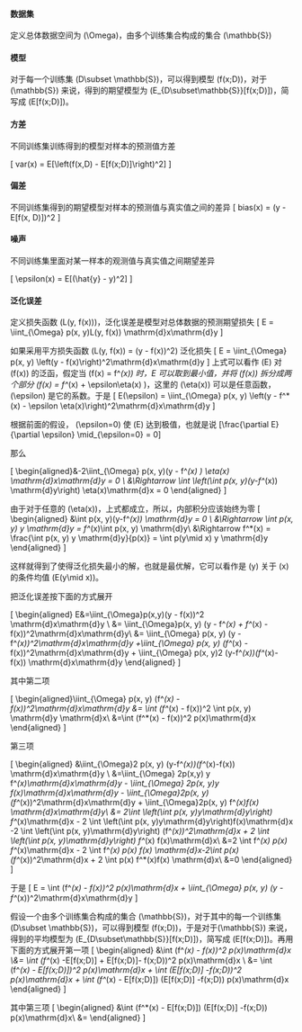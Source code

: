 #### 数据集

定义总体数据空间为 \(\Omega\)，由多个训练集合构成的集合 \(\mathbb{S}\)

#### 模型

对于每一个训练集 \(D\subset \mathbb{S}\)，可以得到模型 \(f(x;D)\)，对于\(\mathbb{S}\) 来说，得到的期望模型为 \(E_{D\subset\mathbb{S}}[f(x;D)]\)，简写成 \(E[f(x;D)]\)。

#### 方差

不同训练集训练得到的模型对样本的预测值方差  

\[
  var(x) = E[\left(f(x,D) - E[f(x;D)]\right)^2]
  \]

#### 偏差

不同训练集得到的期望模型对样本的预测值与真实值之间的差异
\[
  bias(x) = (y -E[f(x, D)])^2
  \]

#### 噪声

不同训练集里面对某一样本的观测值与真实值之间期望差异

\[
 \epsilon(x) = E[(\hat{y} - y)^2]
  \]

#### 泛化误差

定义损失函数 \(L(y, f(x))\)，泛化误差是模型对总体数据的预测期望损失
\[
  E = \iint_{\Omega} p(x, y)L(y, f(x)) \mathrm{d}x\mathrm{d}y
  \]

如果采用平方损失函数 \(L(y, f(x)) = (y - f(x))^2\)
泛化损失
\[
  E = \iint_{\Omega} p(x, y) \left(y - f(x)\right)^2\mathrm{d}x\mathrm{d}y
  \]
上式可以看作 \(E\) 对 \(f(x)\) 的泛函，假定当 \(f(x) = f^*(x)\) 时，E 可以取到最小值，并将 \(f(x)\) 拆分成两个部分 \(f(x) = f^*(x) + \epsilon\eta(x) \)，这里的 \(\eta(x)\) 可以是任意函数，\(\epsilon\) 是它的系数。于是
\[
    E(\epsilon) = \iint_{\Omega} p(x, y) \left(y - f^*(x) - \epsilon \eta(x)\right)^2\mathrm{d}x\mathrm{d}y
  \]

根据前面的假设， \(\epsilon=0\) 使 \(E\) 达到极值，也就是说
\[\frac{\partial E}{\partial \epsilon} \mid_{\epsilon=0} = 0\]

那么

\[
  \begin{aligned}&-2\iint_{\Omega} p(x, y)(y - f^*(x) ) \eta(x) \mathrm{d}x\mathrm{d}y = 0 \\
  &\Rightarrow \int \left(\int p(x, y)(y-f^*(x)) \mathrm{d}y\right) \eta(x)\mathrm{d}x = 0
  \end{aligned}
  \]

由于对于任意的 \(\eta(x)\)，上式都成立，所以，内部积分应该始终为零
\[
  \begin{aligned}
  &\int p(x, y)(y-f^*(x)) \mathrm{d}y = 0 \\
  &\Rightarrow \int p(x, y) y \mathrm{d}y = f^*(x)\int p(x, y) \mathrm{d}y\\
  &\Rightarrow f^*(x) = \frac{\int p(x, y) y \mathrm{d}y}{p(x)} = \int p(y\mid x) y \mathrm{d}y
  \end{aligned}
  \]

这样就得到了使得泛化损失最小的解，也就是最优解，它可以看作是 \(y\) 关于 \(x\) 的条件均值 \(E(y\mid x)\)。

把泛化误差按下面的方式展开

\[
  \begin{aligned}
  E&=\iint_{\Omega}p(x,y)(y - f(x))^2  \mathrm{d}x\mathrm{d}y \\
  &= \iint_{\Omega}p(x, y) (y - f^*(x) + f^*(x) - f(x))^2\mathrm{d}x\mathrm{d}y\\
  &= \iint_{\Omega} p(x, y) (y - f^*(x))^2\mathrm{d}x\mathrm{d}y 
  +\iint_{\Omega} p(x, y) (f^*(x) - f(x))^2\mathrm{d}x\mathrm{d}y + \iint_{\Omega} p(x, y)2 (y-f^*(x))(f^*(x)-f(x)) \mathrm{d}x\mathrm{d}y
  \end{aligned}
  \]

其中第二项

\[
  \begin{aligned}\iint_{\Omega} p(x, y) (f^*(x) - f(x))^2\mathrm{d}x\mathrm{d}y &= \int (f^*(x) - f(x))^2 \int p(x, y) \mathrm{d}y \mathrm{d}x\\
  &=\int (f^*(x) - f(x))^2 p(x)\mathrm{d}x 
  \end{aligned}
  \]

第三项

\[
  \begin{aligned}
  &\iint_{\Omega}2 p(x, y) (y-f^*(x))(f^*(x)-f(x)) \mathrm{d}x\mathrm{d}y \\
  &=\iint_{\Omega} 2p(x,y) y f^*(x)\mathrm{d}x\mathrm{d}y -
   \iint_{\Omega} 2p(x, y)y f(x)\mathrm{d}x\mathrm{d}y -
   \iint_{\Omega}2p(x, y) (f^*(x))^2\mathrm{d}x\mathrm{d}y + 
   \iint_{\Omega}2p(x, y) f^*(x)f(x) \mathrm{d}x\mathrm{d}y\\
   &= 2\int \left(\int p(x, y)y\mathrm{d}y\right) f^*(x)\mathrm{d}x - 2 \int \left(\int p(x, y)y\mathrm{d}y\right)f(x)\mathrm{d}x -2 \int \left(\int p(x, y)\mathrm{d}y\right) (f^*(x))^2\mathrm{d}x + 2 \int \left(\int p(x, y)\mathrm{d}y\right) f^*(x) f(x)\mathrm{d}x\\
   &=2 \int f^*(x) p(x) f^*(x)\mathrm{d}x - 2 \int f^*(x) p(x) f(x)  \mathrm{d}x-2\int p(x)(f^*(x))^2\mathrm{d}x + 2 \int p(x) f^*(x)f(x)
  \mathrm{d}x\\
  &=0
  \end{aligned}
  \]

于是 
\[
  E = \int (f^*(x) - f(x))^2 p(x)\mathrm{d}x + \iint_{\Omega} p(x, y) (y - f^*(x))^2\mathrm{d}x\mathrm{d}y 
  \]

假设一个由多个训练集合构成的集合 \(\mathbb{S}\)，对于其中的每一个训练集 \(D\subset \mathbb{S}\)，可以得到模型 \(f(x;D)\)，于是对于\(\mathbb{S}\) 来说，得到的平均模型为 \(E_{D\subset\mathbb{S}}[f(x;D)]\)，简写成 \(E[f(x;D)]\)。再用下面的方式展开第一项 
\[
  \begin{aligned}
  &\int (f^*(x) - f(x))^2 p(x)\mathrm{d}x \\&= \int (f^*(x) -E[f(x;D)] + E[f(x;D)]- f(x;D))^2 p(x)\mathrm{d}x \\
  &= \int (f^*(x) - E[f(x;D)])^2  p(x)\mathrm{d}x + \int (E[f(x;D)] -f(x;D))^2  p(x)\mathrm{d}x + \int (f^*(x) - E[f(x;D)]) (E[f(x;D)] -f(x;D)) p(x)\mathrm{d}x
  \end{aligned}
  \]

其中第三项
\[
   \begin{aligned}
  &\int (f^*(x) - E[f(x;D)]) (E[f(x;D)] -f(x;D)) p(x)\mathrm{d}x\\
  &=
  \end{aligned}
  \]